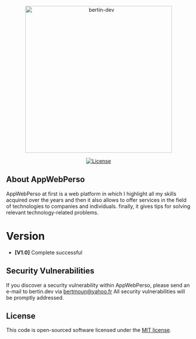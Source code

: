 <p align="center"><a href="http://bertin-mounok.com" target="_blank"><img src="http://bertin-mounok.com/Public/img/bertin-mounok.png" width="400" alt="bertin-dev"></a></p>

<p align="center">
<a href="#"><img src="https://img.shields.io/packagist/l/laravel/framework" alt="License"></a>
</p>

## About AppWebPerso

AppWebPerso at first is a web platform in which I highlight all my skills acquired over the years and then it also 
allows to offer services in the field of technologies to companies and individuals. finally, it gives tips for 
solving relevant technology-related problems.





# Version
- **[V1.0]** Complete successful




## Security Vulnerabilities

If you discover a security vulnerability within AppWebPerso, please send an e-mail to bertin.dev via 
[bertmoun@yahoo.fr](mailto:bertmoun@yahoo.fr) All security vulnerabilities will be promptly addressed.


## License

This code is open-sourced software licensed under the [MIT license](https://opensource.org/licenses/MIT).
